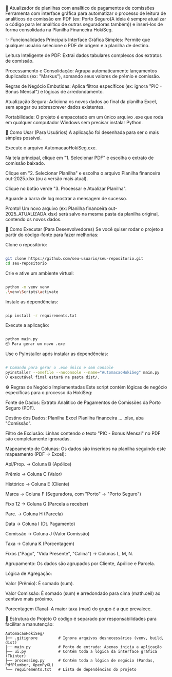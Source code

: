🤖 Atualizador de planilhas com analítico de pagamentos de comissões
Ferramenta com interface gráfica para automatizar o processo de leitura de analíticos de comissão em PDF (ex: Porto Seguro(A ideia é sempre atualizar o código para ler analítico de outras seguradoras também)) e inseri-los de forma consolidada na Planilha Financeira HokiSeg.

✨ Funcionalidades Principais
Interface Gráfica Simples: Permite que qualquer usuário selecione o PDF de origem e a planilha de destino.

Leitura Inteligente de PDF: Extrai dados tabulares complexos dos extratos de comissão.

Processamento e Consolidação: Agrupa automaticamente lançamentos duplicados (ex: "Markus"), somando seus valores de prêmio e comissão.

Regras de Negócio Embutidas: Aplica filtros específicos (ex: ignora "PIC - Bonus Mensal") e lógicas de arredondamento.

Atualização Segura: Adiciona os novos dados ao final da planilha Excel, sem apagar ou sobrescrever dados existentes.

Portabilidade: O projeto é empacotado em um único arquivo .exe que roda em qualquer computador Windows sem precisar instalar Python.

🚀 Como Usar (Para Usuários)
A aplicação foi desenhada para ser o mais simples possível.

Execute o arquivo AutomacaoHokiSeg.exe.

Na tela principal, clique em "1. Selecionar PDF" e escolha o extrato de comissão baixado.

Clique em "2. Selecionar Planilha" e escolha o arquivo Planilha financeira out-2025.xlsx (ou a versão mais atual).

Clique no botão verde "3. Processar e Atualizar Planilha".

Aguarde a barra de log mostrar a mensagem de sucesso.

Pronto! Um novo arquivo (ex: Planilha financeira out-2025_ATUALIZADA.xlsx) será salvo na mesma pasta da planilha original, contendo os novos dados.

🔧 Como Executar (Para Desenvolvedores)
Se você quiser rodar o projeto a partir do código-fonte para fazer melhorias:

Clone o repositório:

```Bash

git clone https://github.com/seu-usuario/seu-repositorio.git
cd seu-repositorio
```
Crie e ative um ambiente virtual:

```Bash

python -m venv venv
.\venv\Scripts\activate
```
Instale as dependências:

```Bash

pip install -r requirements.txt
```
Execute a aplicação:

```Bash

python main.py
📦 Para gerar um novo .exe
```
Use o PyInstaller após instalar as dependências:

```Bash

# Comando para gerar o .exe único e sem console
pyinstaller --onefile --noconsole --name="AutomacaoHokiSeg" main.py
O executável final estará na pasta dist/.
```

⚙️ Regras de Negócio Implementadas
Este script contém lógicas de negócio específicas para o processo da HokiSeg:

Fonte de Dados: Extrato Analítico de Pagamentos de Comissões da Porto Seguro (PDF).

Destino dos Dados: Planilha Excel Planilha financeira ... .xlsx, aba "Comissão".

Filtro de Exclusão: Linhas contendo o texto "PIC - Bonus Mensal" no PDF são completamente ignoradas.

Mapeamento de Colunas: Os dados são inseridos na planilha seguindo este mapeamento (PDF -> Excel):

Apl/Prop. -> Coluna B (Apólice)

Prêmio -> Coluna C (Valor)

Histórico -> Coluna E (Cliente)

Marca -> Coluna F (Seguradora, com "Porto" -> "Porto Seguro")

Fixo 12 -> Coluna G (Parcela a receber)

Parc. -> Coluna H (Parcela)

Data -> Coluna I (Dt. Pagamento)

Comissão -> Coluna J (Valor Comissão)

Taxa -> Coluna K (Porcentagem)

Fixos ("Pago", "Vida Presente", "Calina") -> Colunas L, M, N.

Agrupamento: Os dados são agrupados por Cliente, Apólice e Parcela.

Lógica de Agregação:

Valor (Prêmio): É somado (sum).

Valor Comissão: É somado (sum) e arredondado para cima (math.ceil) ao centavo mais próximo.

Porcentagem (Taxa): A maior taxa (max) do grupo é a que prevalece.

📂 Estrutura do Projeto
O código é separado por responsabilidades para facilitar a manutenção:
```
AutomacaoHokiSeg/
├── .gitignore         # Ignora arquivos desnecessários (venv, build, dist)
├── main.py            # Ponto de entrada: Apenas inicia a aplicação
├── ui.py              # Contém toda a lógica da interface gráfica (Tkinter)
├── processing.py      # Contém toda a lógica de negócio (Pandas, PdfPlumber, OpenPyXL)
└── requirements.txt   # Lista de dependências do projeto
```
